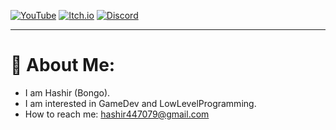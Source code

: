 [![YouTube](https://img.shields.io/badge/YouTube-Channel-red?style=flat-rounded&logo=youtube&logoColor=white)](https://www.youtube.com/@fading-sun-studios)
[![Itch.io](https://img.shields.io/badge/Itch.io-Page-orange?style=flat-rounded&logo=itch.io&logoColor=white)](https://fadingsunstudios.itch.io)
[![Discord](https://img.shields.io/badge/EliteNinjas-Join%20Us-5865F2?style=flat-rounded&logo=discord&logoColor=white)](https://discord.gg/eliteninjas)

---

# 💫 About Me:
- I am Hashir (Bongo).
- I am interested in GameDev and LowLevelProgramming.
- How to reach me: hashir447079@gmail.com
<!---
HashirShazad/HashirShazad is a ✨ special ✨ repository because its `README.md` (this file) appears on your GitHub profile.
You can click the Preview link to take a look at your changes.
--->
